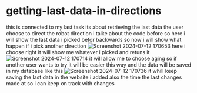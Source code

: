 # getting-last-data-in-directions
this is connected to my last task its about retrieving the last data the user choose to direct the robot direction
i talke about the code before so here i will show the last data i picked befor backwards so now i will show what happen if i pick another direction
![Screenshot 2024-07-12 170653](https://github.com/user-attachments/assets/103fa656-5fd8-4075-99a7-adb7cb5989b5)
here i choose right it will show me whatever i picked and retuns it 
![Screenshot 2024-07-12 170714](https://github.com/user-attachments/assets/069ca76b-d086-4d1c-b587-05fbb263530f)
it will allow me to choose aging so if another user wants to try it will be easier this way and the data will be saved in my database like this 
![Screenshot 2024-07-12 170736](https://github.com/user-attachments/assets/f820513b-debe-4171-8544-bb537df89911)
it whill keep saving the last data in the website i added also the time the last changes made at so i can keep on track with changes 
